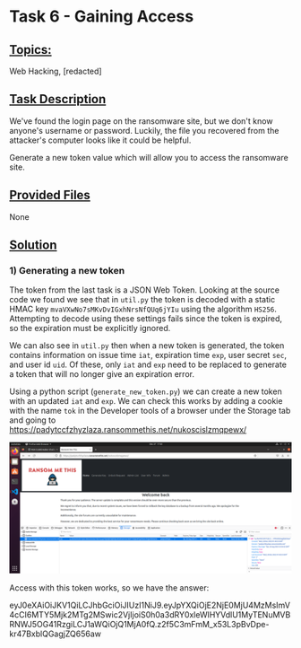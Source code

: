 
# **Task 6 - Gaining Access**

## <ins>Topics:</ins>

Web Hacking, [redacted]

## <ins>Task Description<ins>

We've found the login page on the ransomware site, but we don't know anyone's username or password. Luckily, the file you recovered from the attacker's computer looks like it could be helpful.

Generate a new token value which will allow you to access the ransomware site.

## <ins>Provided Files<ins>

None

## <ins>Solution<ins>

### **1) Generating a new token**

The token from the last task is a JSON Web Token. Looking at the source code we found we see that in `util.py` the token is decoded with a static HMAC key `mvaVXwNo7sMKvDvIGxhNrsNfQUq6jYIu` using the algorithm `HS256`. Attempting to decode using these settings fails since the token is expired, so the expiration must be explicitly ignored.

We can also see in `util.py` then when a new token is generated, the token contains information on issue time `iat`, expiration time `exp`, user secret `sec`, and user id `uid`. Of these, only `iat` and `exp` need to be replaced to generate a token that will no longer give an expiration error.

Using a python script (`generate_new_token.py`) we can create a new token with an updated `iat` and `exp`. We can check this works by adding a cookie with the name `tok` in the Developer tools of a browser under the Storage tab and going to https://padytccfzhyzlaza.ransommethis.net/nukoscislzmqpewx/

<img src='token_auth.png'>

Access with this token works, so we have the answer:

eyJ0eXAiOiJKV1QiLCJhbGciOiJIUzI1NiJ9.eyJpYXQiOjE2NjE0MjU4MzMsImV4cCI6MTY5Mjk2MTg2MSwic2VjIjoiS0h0a3dRY0xleWlHYVdlU1MyTENuMVBRNWJ5OG41RzgiLCJ1aWQiOjQ1MjA0fQ.z2f5C3mFmM_x53L3pBvDpe-kr47BxblQGagjZQ656aw